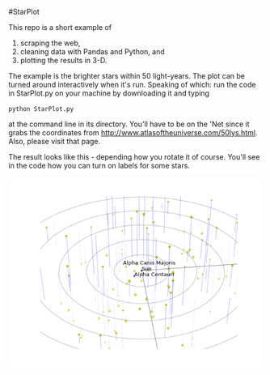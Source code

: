 #StarPlot

This repo is a short example of 

1. scraping the web, 
1. cleaning  data with Pandas and Python, and 
1. plotting the results in 3-D.

The example is the brighter stars within 50 light-years. The plot can be turned around 
interactively when it's run.  Speaking of which: run the code in StarPlot.py on your machine
by  downloading it and typing

```
python StarPlot.py
```

at the command line in its directory.  You'll have to be on the 'Net since it grabs the coordinates from 
 http://www.atlasoftheuniverse.com/50lys.html.  Also, please visit that page.


The result looks like this - depending how you rotate it of course.  You'll see in the code
how you can turn on labels for some stars.

<img src='Stars.png'/>
